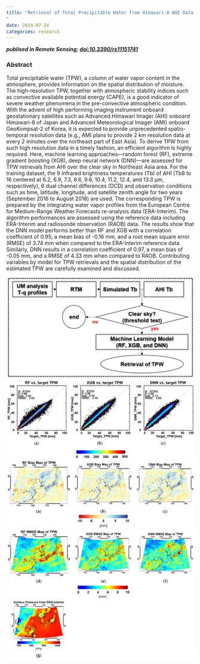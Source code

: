 ```yaml
---
title: "Retrieval of Total Precipitable Water from Himawari-8 AHI Data: A Comparison of Random Forest, Extreme Gradient Boosting, and Deep Neural Network
"
date: 2019-07-24
categories: research
---
```

***publised in Remote Sensing; [doi:10.3390/rs11151741](http://dx.doi.org/10.3390/rs11151741)***

### Abstract

Total precipitable water (TPW), a column of water vapor content in the atmosphere, provides information on the spatial distribution of moisture. The high-resolution TPW, together with atmospheric stability indices such as convective available potential energy (CAPE), is a good indicator of severe weather phenomena in the pre-convective atmospheric condition. With the advent of high performing imaging instrument onboard geostationary satellites such as Advanced Himawari Imager (AHI) onboard Himawari-8 of Japan and Advanced Meteorological Imager (AMI) onboard GeoKompsat-2 of Korea, it is expected to provide unprecedented spatio-temporal resolution data (e.g., AMI plans to provide 2 km resolution data at every 2 minutes over the northeast part of East Asia). To derive TPW from such high resolution data in a timely fashion, an efficient algorithm is highly required. Here, machine learning approaches—random forest (RF), extreme gradient boosting (XGB), deep neural network (DNN)—are assessed for TPW retrievals from AHI over the clear sky in Northeast Asia area. For the training dataset, the 9 Infrared brightness temperatures (Tb) of AHI (Tb8 to 16 centered at 6.2, 6.9, 7.3, 8.6, 9.6, 10.4, 11.2, 12.4, and 13.3 μm, respectively), 6 dual channel differences (DCD) and observation conditions such as time, latitude, longitude, and satellite zenith angle for two years (September 2016 to August 2018) are used. The corresponding TPW is prepared by the integrating water vapor profiles from the European Centre for Medium-Range Weather Forecasts re-analysis data (ERA-Interim). The algorithm performances are assessed using the reference data including ERA-Interim and radiosonde observation (RAOB) data. The results show that the DNN model performs better than RF and XGB with a correlation coefficient of 0.95, a mean bias of -0.16 mm, and a root mean square error (RMSE) of 3.74 mm when compared to the ERA-Interim reference data. Similarly, DNN results in a correlation coefficient of 0.97, a mean bias of -0.05 mm, and a RMSE of 4.33 mm when compared to RAOB. Contributing variables by model for TPW retrievals and the spatial distribution of the estimated TPW are carefully examined and discussed.

![](https://github.com/daehyeon-han/daehyeon-han.github.io/raw/master/uploads/research/201907-tpw-flowchart.png)
![](https://github.com/daehyeon-han/daehyeon-han.github.io/raw/master/uploads/research/201907-tpw-scatter.png)
![](https://github.com/daehyeon-han/daehyeon-han.github.io/raw/master/uploads/research/201907-tpw-bias.png)
![](https://github.com/daehyeon-han/daehyeon-han.github.io/raw/master/uploads/research/201907-tpw-rmse.png)